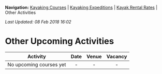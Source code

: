 **Navigation:** [Kayaking Courses](index) &#124; [Kayaking Expeditions](expedition) &#124; [Kayak Rental Rates](rental) &#124; Other Activities

_Last Updated: 08 Feb 2018 16:02_
# Other Upcoming Activities

Activity | Date | Venue | Vacancy
:---:|:---:|:---:|:---:
No upcoming courses yet|-|-|-

